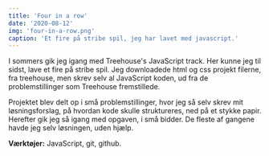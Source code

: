 ```yaml
---
title: 'Four in a row'
date: '2020-08-12'
img: 'four-in-a-row.png'
caption: 'Et fire på stribe spil, jeg har lavet med javascript.'
---
```


I sommers gik jeg igang med Treehouse's JavaScript track. Her kunne jeg til sidst, lave et fire på stribe spil. Jeg downloadede html og css projekt filerne, fra treehouse, men skrev selv al JavaScript koden, ud fra de problemstillinger som Treehouse fremstillede.

Projektet blev delt op i små problemstillinger, hvor jeg så selv skrev mit løsningsforslag, på hvordan kode skulle struktureres, ned på et stykke papir. Herefter gik jeg så igang med opgaven, i små bidder. De fleste af gangene havde jeg selv løsningen, uden hjælp.

**Værktøjer:** JavaScript, git, github.